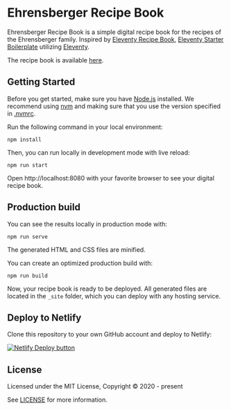 # Ehrensberger Recipe Book

Ehrensberger Recipe Book is a simple digital recipe book for the recipes of the Ehrensberger family. Inspired by [Eleventy Recipe Book](https://github.com/footedesign/Eleventy-Recipe-Book), [Eleventy Starter Boilerplate](https://github.com/ixartz/Eleventy-Starter-Boilerplate) utilizing [Eleventy](https://www.11ty.dev).

The recipe book is available [here](https://recipes.ehrensberger.org).

## Getting Started

Before you get started, make sure you have [Node.js](https://nodejs.org) installed. We recommend using
[nvm](https://github.com/nvm-sh/nvm) and making sure that you use the version specified in [.nvmrc](.nvmrc).

Run the following command in your local environment:

```
npm install
```

Then, you can run locally in development mode with live reload:

```
npm run start
```

Open http://localhost:8080 with your favorite browser to see your digital recipe book.

## Production build

You can see the results locally in production mode with:

```
npm run serve
```

The generated HTML and CSS files are minified.

You can create an optimized production build with:

```
npm run build
```

Now, your recipe book is ready to be deployed. All generated files are located in the `_site` folder, which you can deploy with any hosting service.

## Deploy to Netlify

Clone this repository to your own GitHub account and deploy to Netlify:

[![Netlify Deploy button](https://www.netlify.com/img/deploy/button.svg)](https://app.netlify.com/start/deploy?repository=https://github.com/sykaeh/ehrensberger-recipes)

## License

Licensed under the MIT License, Copyright © 2020 - present

See [LICENSE](LICENSE) for more information.
